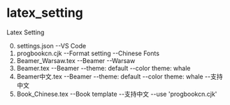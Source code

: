 # latex_setting
Latex Setting

0. settings.json
    --VS Code
1. progbookcn.cjk
    --Format setting
    --Chinese Fonts
2. Beamer_Warsaw.tex
    --Beamer
    --Warsaw
3. Beamer.tex
    --Beamer
    --theme: default
    --color theme: whale
4. Beamer中文.tex
    --Beamer
    --theme: default
    --color theme: whale
    --支持中文
5. Book_Chinese.tex
    --Book template
    --支持中文
    --use 'progbookcn.cjk'
